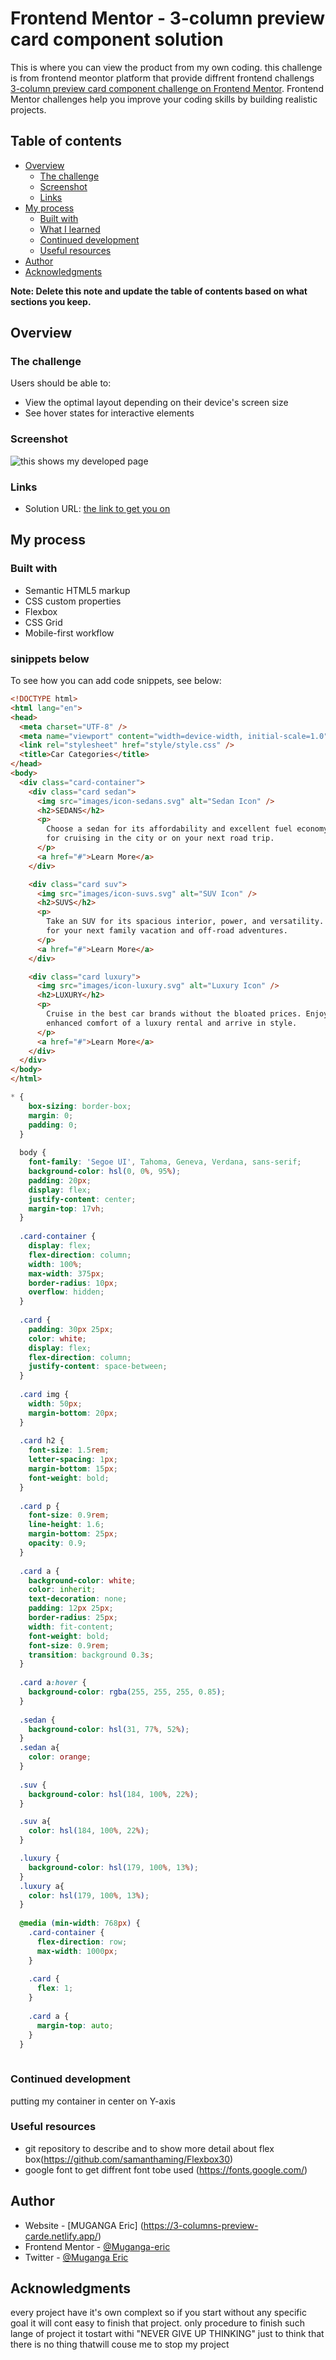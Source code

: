 # Frontend Mentor - 3-column preview card component solution

This is where you can view the product from my own coding. this challenge is from frontend meontor platform that provide diffrent frontend challengs [3-column preview card component challenge on Frontend Mentor](https://3-columns-preview-carde.netlify.app/). Frontend Mentor challenges help you improve your coding skills by building realistic projects. 

## Table of contents

- [Overview](#overview)
  - [The challenge](#the-challenge)
  - [Screenshot](#screenshot)
  - [Links](#links)
- [My process](#my-process)
  - [Built with](#built-with)
  - [What I learned](#what-i-learned)
  - [Continued development](#continued-development)
  - [Useful resources](#useful-resources)
- [Author](#author)
- [Acknowledgments](#acknowledgments)

**Note: Delete this note and update the table of contents based on what sections you keep.**

## Overview

### The challenge

Users should be able to:

- View the optimal layout depending on their device's screen size
- See hover states for interactive elements

### Screenshot
![this shows my developed page](../frontend_memntor/3-column-preview-card-component-main/screenshot/Capture.PNG)

### Links

- Solution URL: [the link to get you on ](https://3-columns-preview-carde.netlify.app/)
## My process

### Built with

- Semantic HTML5 markup
- CSS custom properties
- Flexbox
- CSS Grid
- Mobile-first workflow
### sinippets below
To see how you can add code snippets, see below:

```html
<!DOCTYPE html>
<html lang="en">
<head>
  <meta charset="UTF-8" />
  <meta name="viewport" content="width=device-width, initial-scale=1.0" />
  <link rel="stylesheet" href="style/style.css" />
  <title>Car Categories</title>
</head>
<body>
  <div class="card-container">
    <div class="card sedan">
      <img src="images/icon-sedans.svg" alt="Sedan Icon" />
      <h2>SEDANS</h2>
      <p>
        Choose a sedan for its affordability and excellent fuel economy. Ideal
        for cruising in the city or on your next road trip.
      </p>
      <a href="#">Learn More</a>
    </div>

    <div class="card suv">
      <img src="images/icon-suvs.svg" alt="SUV Icon" />
      <h2>SUVS</h2>
      <p>
        Take an SUV for its spacious interior, power, and versatility. Perfect
        for your next family vacation and off-road adventures.
      </p>
      <a href="#">Learn More</a>
    </div>

    <div class="card luxury">
      <img src="images/icon-luxury.svg" alt="Luxury Icon" />
      <h2>LUXURY</h2>
      <p>
        Cruise in the best car brands without the bloated prices. Enjoy the
        enhanced comfort of a luxury rental and arrive in style.
      </p>
      <a href="#">Learn More</a>
    </div>
  </div>
</body>
</html>

```
```css
* {
    box-sizing: border-box;
    margin: 0;
    padding: 0;
  }
  
  body {
    font-family: 'Segoe UI', Tahoma, Geneva, Verdana, sans-serif;
    background-color: hsl(0, 0%, 95%);
    padding: 20px;
    display: flex;
    justify-content: center;
    margin-top: 17vh;
  }
  
  .card-container {
    display: flex;
    flex-direction: column;
    width: 100%;
    max-width: 375px;
    border-radius: 10px;
    overflow: hidden;
  }
  
  .card {
    padding: 30px 25px;
    color: white;
    display: flex;
    flex-direction: column;
    justify-content: space-between;
  }
  
  .card img {
    width: 50px;
    margin-bottom: 20px;
  }
  
  .card h2 {
    font-size: 1.5rem;
    letter-spacing: 1px;
    margin-bottom: 15px;
    font-weight: bold;
  }
  
  .card p {
    font-size: 0.9rem;
    line-height: 1.6;
    margin-bottom: 25px;
    opacity: 0.9;
  }
  
  .card a {
    background-color: white;
    color: inherit;
    text-decoration: none;
    padding: 12px 25px;
    border-radius: 25px;
    width: fit-content;
    font-weight: bold;
    font-size: 0.9rem;
    transition: background 0.3s;
  }
  
  .card a:hover {
    background-color: rgba(255, 255, 255, 0.85);
  }
  
  .sedan {
    background-color: hsl(31, 77%, 52%);
  }
  .sedan a{
    color: orange;
  }
  
  .suv {
    background-color: hsl(184, 100%, 22%);
  }

  .suv a{
    color: hsl(184, 100%, 22%);
  }

  .luxury {
    background-color: hsl(179, 100%, 13%);
  }
  .luxury a{
    color: hsl(179, 100%, 13%);
  }
  
  @media (min-width: 768px) {
    .card-container {
      flex-direction: row;
      max-width: 1000px;
    }
  
    .card {
      flex: 1;
    }
  
    .card a {
      margin-top: auto;
    }
  }
  
```
### Continued development
putting my container in center on Y-axis

### Useful resources

- git repository to describe and to show more detail about flex box(https://github.com/samanthaming/Flexbox30)
- google font to get diffrent font tobe used (https://fonts.google.com/)

## Author
- Website - [MUGANGA Eric] (https://3-columns-preview-carde.netlify.app/)
- Frontend Mentor - [@Muganga-eric](https://www.frontendmentor.io/profile/yourusername)
- Twitter - [@Muganga Eric](https://www.twitter.com/yourusername)

## Acknowledgments

every project have it's own complext so if you start without any specific goal it will cont easy to finish that project. only procedure to finish such lange of project it tostart withi "NEVER GIVE UP THINKING" just to think that there is no thing thatwill couse me to stop my project